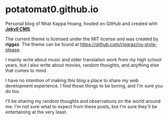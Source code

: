 # potatomat0.github.io
Personal blog of Nhat Kappa Hoang, hosted on GitHub and created with **[Jekyll CMS](https://jekyllrb.com/)**.

The current theme is licensed under the MIT license and was created by **riggaz**. The theme can be found at https://github.com/riggraz/no-style-please.

I mainly write about music and older translation work from my high school years, but I also write about movies, random thoughts, and anything else that comes to mind.

I have no intention of making this blog a place to share my web development experience. I find those things to be boring, and I'm sure you do too.

I'll be sharing my random thoughts and observations on the world around me. I'm not sure what to expect from these posts, but I'm sure they'll be entertaining at the very least.